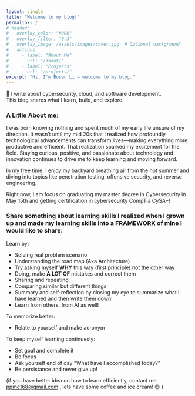 ```yaml
---
layout: single
title: "Welcome to my blog!"
permalink: /
# header:
#   overlay_color: "#000"
#   overlay_filter: "0.3"
#   overlay_image: /assets/images/cover.jpg  # Optional background
#   actions:
#     - label: "About Me"
#       url: "/about/"
#     - label: "Projects"
#       url: "/projects/"
excerpt: "Hi, I'm Bosen Li — welcome to my blog."
---
```

🌟 I write about cybersecurity, cloud, and software development.  
This blog shares what I learn, build, and explore.

### A Little About me:
I was born knowing nothing and spent much of my early life unsure of my direction. It wasn’t until my mid 20s that I realized how profoundly technological advancements can transform lives—making everything more productive and efficient. That realization sparked my excitement for the field. Staying curious, positive, and passionate about technology and innovation continues to drive me to keep learning and moving forward.

In my free time, I enjoy my backyard breathing air from the hot summer and diving into topics like penetration testing, offensive security, and reverse engineering.

Right now, I am focus on graduating my master degree in Cybersecurity in May 15th and getting certification in cybersecurity CompTia CySA+!

### Share something about learning skills I realized when I grown up and made my learning skills into a FRAMEWORK of mine I would like to share:

Learn by:

- Solving real problem scenario
- Understanding the road map (Aka Architecture)
- Try asking myself **WHY** this way (first principle) not the other way
- Doing, make **A LOT OF** mistakes and correct them
- Sharing and repeating
- Comparing similar but different things
- Summary and self-reflection by closing my eye to summarize what i have learned and then write them down!
- Learn from others, from AI as well!

To memorize better:

- Relate to yourself and make acronym

To keep myself learning continuesly:

- Set goal and complete it
- Be focus
- Ask yourself end of day "What have I accomplished today?"
- Be persistance and never give up!

(if you have better idea on how to learn efficiently, contact me ppmc168@gmail.com , lets have some coffee and ice cream! 😊 )


